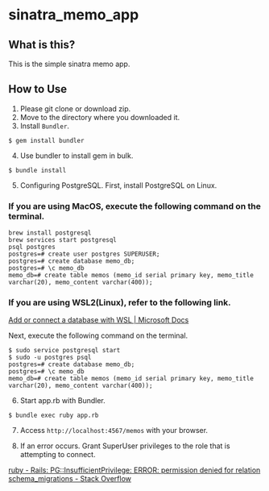 # sinatra_memo_app

## What is this?
This is the simple sinatra memo app.

## How to Use
1. Please git clone or download zip.
2. Move to the directory where you downloaded it.
3. Install `Bundler`.
```
$ gem install bundler
```
4. Use bundler to install gem in bulk.
```
$ bundle install
```
5. Configuring PostgreSQL.
First, install PostgreSQL on Linux.

### If you are using MacOS, execute the following command on the terminal.
```
brew install postgresql
brew services start postgresql
psql postgres
postgres=# create user postgres SUPERUSER;
postgres=# create database memo_db;
postgres=# \c memo_db
memo_db=# create table memos (memo_id serial primary key, memo_title varchar(20), memo_content varchar(400));
```

### If you are using WSL2(Linux), refer to the following link.

[Add or connect a database with WSL | Microsoft Docs](https://docs.microsoft.com/en-us/windows/wsl/tutorials/wsl-database)

Next, execute the following command on the terminal.
```
$ sudo service postgresql start
$ sudo -u postgres psql
postgres=# create database memo_db;
postgres=# \c memo_db
memo_db=# create table memos (memo_id serial primary key, memo_title varchar(20), memo_content varchar(400));
```
6. Start app.rb with Bundler.
```
$ bundle exec ruby app.rb
```
7. Access `http://localhost:4567/memos` with your browser.

8. If an error occurs.
Grant SuperUser privileges to the role that is attempting to connect.

[ruby - Rails: PG::InsufficientPrivilege: ERROR: permission denied for relation schema_migrations - Stack Overflow](https://stackoverflow.com/questions/38271376/rails-pginsufficientprivilege-error-permission-denied-for-relation-schema-m)
